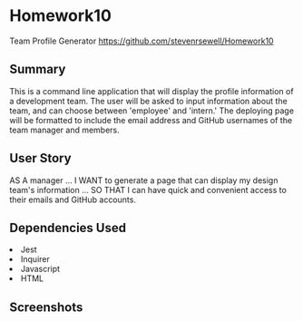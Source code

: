 # Homework10
 Team Profile Generator
https://github.com/stevenrsewell/Homework10

 ## Summary
This is a command line application that will display the profile information of a development team. The user will be asked to input information about the team, and can choose between 'employee' and 'intern.' The deploying page will be formatted to include the email address and GitHub usernames of the team manager and members. 

 ## User Story
 AS A manager ... I WANT to generate a page that can display my design team's information ... SO THAT I can have quick and convenient access to their emails and GitHub accounts. 

 ## Dependencies Used 
 <li>Jest
 <li>Inquirer
 <li>Javascript
 <li>HTML

 ## Screenshots
